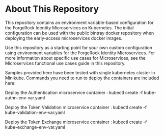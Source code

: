 # About This Repository
This repository contains an environment variable-based configuration for the ForgeRock Identity Microservices on Kubernetes. The initial configuration can be used with the public bintray docker repository when deploying the early-access microservices docker images.

Use this repository as a starting point for your own custom configuration using environment variables for the ForgeRock Identity Microservices. For more information about specific use cases for Microservices, see the Microservices functional use cases guide in this repository.

Samples provided here have been tested with single kubernetes cluster in Minikube. 
Commands you need to run to deploy the containers are included here:

Deploy the Authentication microservice container :
kubectl create -f kube-authn-env-var.yaml

Deploy the Token Validation microservice container :
kubectl create -f kube-validation-env-var.yaml

Deploy the Token Exchange microservice container :
kubectl create -f kube-exchange-env-var.yaml

